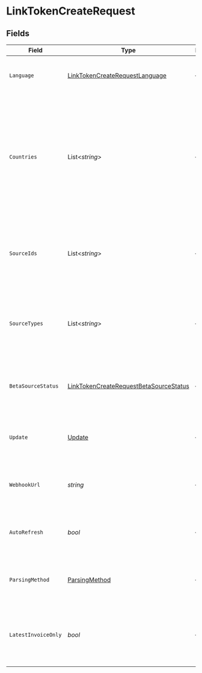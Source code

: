# LinkTokenCreateRequest


## Fields

| Field                                                                                                                                                     | Type                                                                                                                                                      | Required                                                                                                                                                  | Description                                                                                                                                               |
| --------------------------------------------------------------------------------------------------------------------------------------------------------- | --------------------------------------------------------------------------------------------------------------------------------------------------------- | --------------------------------------------------------------------------------------------------------------------------------------------------------- | --------------------------------------------------------------------------------------------------------------------------------------------------------- |
| `Language`                                                                                                                                                | [LinkTokenCreateRequestLanguage](../../Models/Components/LinkTokenCreateRequestLanguage.md)                                                               | :heavy_minus_sign:                                                                                                                                        | The language that Link should be displayed in.                                                                                                            |
| `Countries`                                                                                                                                               | List<*string*>                                                                                                                                            | :heavy_minus_sign:                                                                                                                                        | Specify an array of Datadeck-supported country codes using the ISO-3166-1 alpha-2 country code standard. Sources from all listed countries will be shown. |
| `SourceIds`                                                                                                                                               | List<*string*>                                                                                                                                            | :heavy_minus_sign:                                                                                                                                        | You can specify exactly the sources to be shown in Link by providing a list of source ids.                                                                |
| `SourceTypes`                                                                                                                                             | List<*string*>                                                                                                                                            | :heavy_minus_sign:                                                                                                                                        | You can limit the sources to be shown in Link by specifying which source types to be shown in Link.                                                       |
| `BetaSourceStatus`                                                                                                                                        | [LinkTokenCreateRequestBetaSourceStatus](../../Models/Components/LinkTokenCreateRequestBetaSourceStatus.md)                                               | :heavy_minus_sign:                                                                                                                                        | To control which sources to be shown regarding their beta status                                                                                          |
| `Update`                                                                                                                                                  | [Update](../../Models/Components/Update.md)                                                                                                               | :heavy_minus_sign:                                                                                                                                        | Used for launching Link in update or refresh mode                                                                                                         |
| `WebhookUrl`                                                                                                                                              | *string*                                                                                                                                                  | :heavy_minus_sign:                                                                                                                                        | The webhook URL to receive update events.                                                                                                                 |
| `AutoRefresh`                                                                                                                                             | *bool*                                                                                                                                                    | :heavy_minus_sign:                                                                                                                                        | If true, the Link session will automatically refresh the data.                                                                                            |
| `ParsingMethod`                                                                                                                                           | [ParsingMethod](../../Models/Components/ParsingMethod.md)                                                                                                 | :heavy_minus_sign:                                                                                                                                        | Choose the type of parsing needed for the connection                                                                                                      |
| `LatestInvoiceOnly`                                                                                                                                       | *bool*                                                                                                                                                    | :heavy_minus_sign:                                                                                                                                        | Specifies whether to collect only the latest invoice data or all available invoices                                                                       |